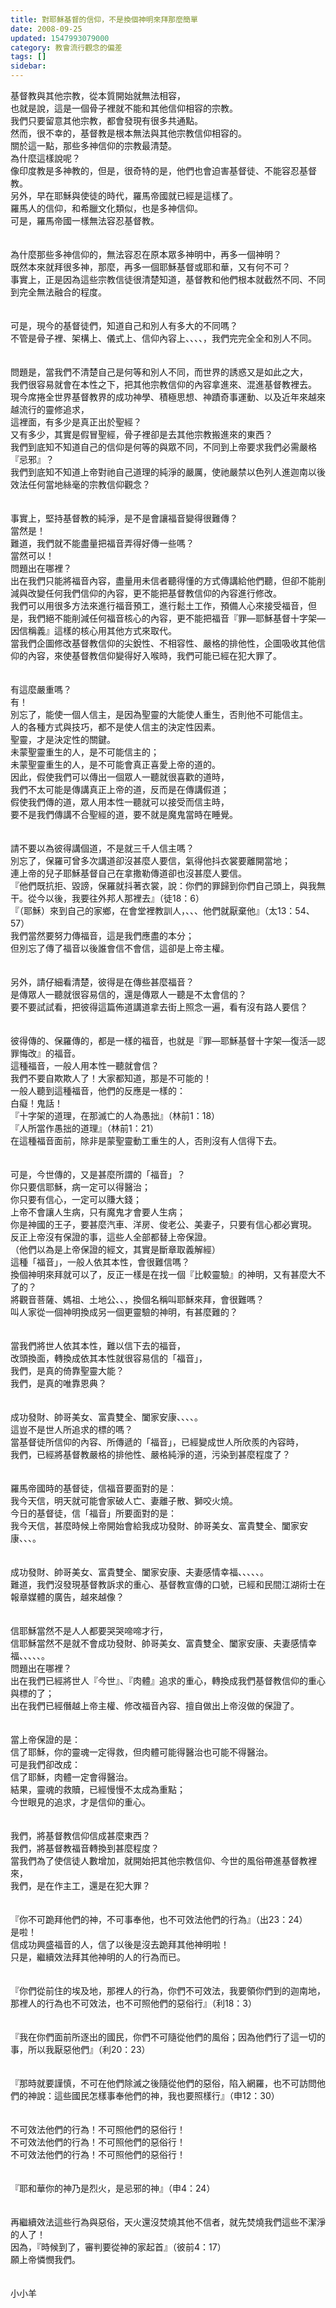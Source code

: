 ```yaml
---
title: 對耶穌基督的信仰，不是換個神明來拜那麼簡單
date: 2008-09-25
updated: 1547993079000
category: 教會流行觀念的偏差
tags: []
sidebar: 
---
```


<p>基督教與其他宗教，從本質開始就無法相容，<br/>也就是說，這是一個骨子裡就不能和其他信仰相容的宗教。<br/><!--more-->我們只要留意其他宗教，都會發現有很多共通點。<br/>然而，很不幸的，基督教是根本無法與其他宗教信仰相容的。<br/>關於這一點，那些多神信仰的宗教最清楚。<br/>為什麼這樣說呢？<br/>像印度教是多神教的，但是，很奇特的是，他們也會迫害基督徒、不能容忍基督教。<br/>另外，早在耶穌與使徒的時代，羅馬帝國就已經是這樣了。<br/>羅馬人的信仰，和希臘文化類似，也是多神信仰。<br/>可是，羅馬帝國一樣無法容忍基督教。<br/><br/><br/>為什麼那些多神信仰的，無法容忍在原本眾多神明中，再多一個神明？<br/>既然本來就拜很多神，那麼，再多一個耶穌基督或耶和華，又有何不可？<br/>事實上，正是因為這些宗教信徒很清楚知道，基督教和他們根本就截然不同、不同到完全無法融合的程度。<br/><br/><br/>可是，現今的基督徒們，知道自己和別人有多大的不同嗎？<br/>不管是骨子裡、架構上、儀式上、信仰內容上、、、、，我們完完全全和別人不同。<br/><br/><br/>問題是，當我們不清楚自己是何等和別人不同，而世界的誘惑又是如此之大，<br/>我們很容易就會在本性之下，把其他宗教信仰的內容拿進來、混進基督教裡去。<br/>現今席捲全世界基督教界的成功神學、積極思想、神蹟奇事運動、以及近年來越來越流行的靈修追求，<br/>這裡面，有多少是真正出於聖經？<br/>又有多少，其實是假冒聖經，骨子裡卻是去其他宗教搬進來的東西？<br/>我們到底知不知道自己的信仰是何等的與眾不同，不同到上帝要求我們必需嚴格『忌邪』？<br/>我們到底知不知道上帝對祂自己道理的純淨的嚴厲，使祂嚴禁以色列人進迦南以後效法任何當地絲毫的宗教信仰觀念？<br/><br/><br/>事實上，堅持基督教的純淨，是不是會讓福音變得很難傳？<br/>當然是！<br/>難道，我們就不能盡量把福音弄得好傳一些嗎？<br/>當然可以！<br/>問題出在哪裡？<br/>出在我們只能將福音內容，盡量用未信者聽得懂的方式傳講給他們聽，但卻不能削減與改變任何我們信仰的內容，更不能把基督教信仰的內容進行修改。<br/>我們可以用很多方法來進行福音預工，進行鬆土工作，預備人心來接受福音，但是，我們絕不能削減任何福音核心的內容，更不能把福音『罪—耶穌基督十字架—因信稱義』這樣的核心用其他方式來取代。<br/>當我們企圖修改基督教信仰的尖銳性、不相容性、嚴格的排他性，企圖吸收其他信仰的內容，來使基督教信仰變得好入喉時，我們可能已經在犯大罪了。<br/><br/><br/>有這麼嚴重嗎？<br/>有！<br/>別忘了，能使一個人信主，是因為聖靈的大能使人重生，否則他不可能信主。<br/>人的各種方式與技巧，都不是使人信主的決定性因素。<br/>聖靈，才是決定性的關鍵。<br/>未蒙聖靈重生的人，是不可能信主的；<br/>未蒙聖靈重生的人，是不可能會真正喜愛上帝的道的。<br/>因此，假使我們可以傳出一個眾人一聽就很喜歡的道時，<br/>我們不太可能是傳講真正上帝的道，反而是在傳講假道；<br/>假使我們傳的道，眾人用本性一聽就可以接受而信主時，<br/>要不是我們傳講不合聖經的道，要不就是魔鬼當時在睡覺。<br/><br/><br/>請不要以為彼得講個道，不是就三千人信主嗎？<br/>別忘了，保羅可曾多次講道卻沒甚麼人要信，氣得他抖衣裳要離開當地；<br/>連上帝的兒子耶穌基督自己在拿撒勒傳道卻也沒甚麼人要信。<br/>『他們既抗拒、毀謗，保羅就抖著衣裳，說：你們的罪歸到你們自己頭上，與我無干。從今以後，我要往外邦人那裡去』（徒18：6）<br/>『（耶穌）來到自己的家鄉，在會堂裡教訓人，、、、他們就厭棄他』（太13：54、57）<br/>我們當然要努力傳福音，這是我們應盡的本分；<br/>但別忘了傳了福音以後誰會信不會信，這卻是上帝主權。<br/><br/><br/>另外，請仔細看清楚，彼得是在傳些甚麼福音？<br/>是傳眾人一聽就很容易信的，還是傳眾人一聽是不太會信的？<br/>要不要試試看，把彼得這篇佈道講道拿去街上照念一遍，看有沒有路人要信？<br/><br/><br/>彼得傳的、保羅傳的，都是一樣的福音，也就是『罪—耶穌基督十字架—復活—認罪悔改』的福音。<br/>這種福音，一般人用本性一聽就會信？<br/>我們不要自欺欺人了！大家都知道，那是不可能的！<br/>一般人聽到這種福音，他們的反應是一樣的：<br/>白癡！鬼話！<br/>『十字架的道理，在那滅亡的人為愚拙』（林前1：18）<br/>『人所當作愚拙的道理』（林前1：21）<br/>在這種福音面前，除非是蒙聖靈動工重生的人，否則沒有人信得下去。<br/><br/><br/>可是，今世傳的，又是甚麼所謂的「福音」？<br/>你只要信耶穌，病一定可以得醫治；<br/>你只要有信心，一定可以賺大錢；<br/>上帝不會讓人生病，只有魔鬼才會要人生病；<br/>你是神國的王子，要甚麼汽車、洋房、俊老公、美妻子，只要有信心都必實現。<br/>反正上帝沒有保證的事，這些人全部都替上帝保證。<br/>（他們以為是上帝保證的經文，其實是斷章取義解經）<br/>這種「福音」，一般人依其本性，會很難信嗎？<br/>換個神明來拜就可以了，反正一樣是在找一個『比較靈驗』的神明，又有甚麼大不了的？<br/>將觀音菩薩、媽祖、土地公、、，換個名稱叫耶穌來拜，會很難嗎？<br/>叫人家從一個神明換成另一個更靈驗的神明，有甚麼難的？<br/><br/><br/>當我們將世人依其本性，難以信下去的福音，<br/>改頭換面，轉換成依其本性就很容易信的「福音」，<br/>我們，是真的倚靠聖靈大能？<br/>我們，是真的唯靠恩典？<br/><br/><br/>成功發財、帥哥美女、富貴雙全、闔家安康、、、、。<br/>這豈不是世人所追求的標的嗎？<br/>當基督徒所信仰的內容、所傳遞的「福音」，已經變成世人所欣羨的內容時，<br/>我們，已經將基督教嚴格的排他性、嚴格純淨的道，污染到甚麼程度了？<br/><br/><br/>羅馬帝國時的基督徒，信福音要面對的是：<br/>我今天信，明天就可能會家破人亡、妻離子散、獅咬火燒。<br/>今日的基督徒，信「福音」所要面對的是：<br/>我今天信，甚麼時候上帝開始會給我成功發財、帥哥美女、富貴雙全、闔家安康、、、。<br/><br/><br/>成功發財、帥哥美女、富貴雙全、闔家安康、夫妻感情幸福、、、、、。<br/>難道，我們沒發現基督教訴求的重心、基督教宣傳的口號，已經和民間江湖術士在報章媒體的廣告，越來越像？<br/><br/><br/>信耶穌當然不是人人都要哭哭啼啼才行，<br/>信耶穌當然不是就不會成功發財、帥哥美女、富貴雙全、闔家安康、夫妻感情幸福、、、、、。<br/>問題出在哪裡？<br/>出在我們已經將世人『今世』、『肉體』追求的重心，轉換成我們基督教信仰的重心與標的了；<br/>出在我們已經僭越上帝主權、修改福音內容、擅自做出上帝沒做的保證了。<br/><br/><br/>當上帝保證的是：<br/>信了耶穌，你的靈魂一定得救，但肉體可能得醫治也可能不得醫治。<br/>可是我們卻改成：<br/>信了耶穌，肉體一定會得醫治。<br/>結果，靈魂的救贖，已經慢慢不太成為重點；<br/>今世眼見的追求，才是信仰的重心。<br/><br/><br/>我們，將基督教信仰信成甚麼東西？<br/>我們，將基督教福音轉換到甚麼程度？<br/>當我們為了使信徒人數增加，就開始把其他宗教信仰、今世的風俗帶進基督教裡來，<br/>我們，是在作主工，還是在犯大罪？<br/><br/><br/>『你不可跪拜他們的神，不可事奉他，也不可效法他們的行為』（出23：24）<br/>是啦！<br/>信成功興盛福音的人，信了以後是沒去跪拜其他神明啦！<br/>只是，繼續效法拜其他神明的人的行為而已。<br/><br/><br/>『你們從前住的埃及地，那裡人的行為，你們不可效法，我要領你們到的迦南地，那裡人的行為也不可效法，也不可照他們的惡俗行』（利18：3）<br/><br/><br/>『我在你們面前所逐出的國民，你們不可隨從他們的風俗；因為他們行了這一切的事，所以我厭惡他們』（利20：23）<br/><br/><br/>『那時就要謹慎，不可在他們除滅之後隨從他們的惡俗，陷入網羅，也不可訪問他們的神說：這些國民怎樣事奉他們的神，我也要照樣行』（申12：30）<br/><br/><br/>不可效法他們的行為！不可照他們的惡俗行！<br/>不可效法他們的行為！不可照他們的惡俗行！<br/>不可效法他們的行為！不可照他們的惡俗行！<br/><br/><br/>『耶和華你的神乃是烈火，是忌邪的神』（申4：24）<br/><br/><br/>再繼續效法這些行為與惡俗，天火還沒焚燒其他不信者，就先焚燒我們這些不潔淨的人了！<br/>因為，『時候到了，審判要從神的家起首』（彼前4：17）<br/>願上帝憐憫我們。<br/><br/><br/>小小羊


</p>